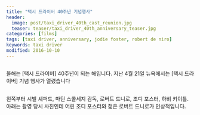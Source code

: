 ```yaml
---
title: "택시 드라이버 40주년 기념행사"
header:
  image: post/taxi_driver_40th_cast_reunion.jpg
  teaser: teaser/taxi_driver_40th_anniversary_teaser.jpg
categories: [films]
tags: [taxi driver, anniversary, jodie foster, robert de niro]
keywords: taxi driver
modified: 2016-10-10
---
```


<img src="{{ site.url }}{{ site.baseurl }}/images/post/taxi_driver_1976_poster.jpg" alt="">

올해는 [택시 드라이버] 40주년이 되는 해입니다. 지난 4월 21일 뉴욕에서는 [택시 드라이버] 기념 행사가 열렸습니다

<img src="{{ site.url }}{{ site.baseurl }}/images/post/taxi_driver_old_boys.jpg" alt="">

왼쪽부터 시빌 셰퍼드, 마틴 스콜세지 감독, 로버트 드니로, 조디 포스터, 하비 키이틀.<br/>
아래는 촬영 당시 사진인데 어린 조디 포스터와 젊은 로버트 드니로가 인상적입니다.

<img src="{{ site.url }}{{ site.baseurl }}/images/post/taxi_driver_foster_de_niro.jpg" alt="">

<!-- <img src="{{ site.url }}{{ site.baseurl }}/images/post/taxi_driver_40th_cast_reunion.jpg" alt=""> -->
